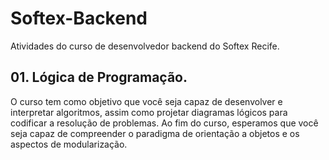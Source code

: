 # Softex-Backend
Atividades do curso de desenvolvedor backend do Softex Recife.

## 01. Lógica de Programação.

 O curso tem como objetivo que você seja capaz de desenvolver e interpretar algoritmos, assim como projetar diagramas lógicos para codificar a resolução de problemas. Ao fim do curso, esperamos que você seja capaz de compreender o paradigma de orientação a objetos e os aspectos de modularização. 

